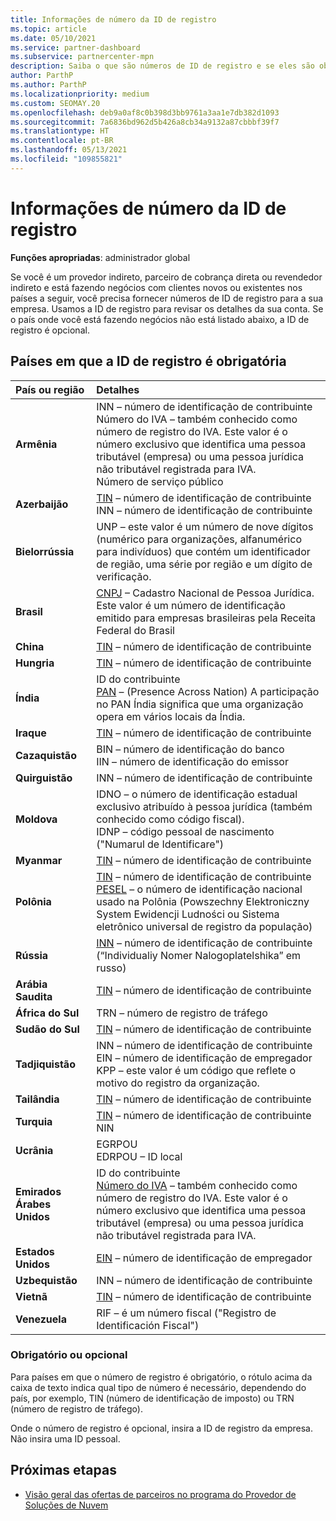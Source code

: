 ```yaml
---
title: Informações de número da ID de registro
ms.topic: article
ms.date: 05/10/2021
ms.service: partner-dashboard
ms.subservice: partnercenter-mpn
description: Saiba o que são números de ID de registro e se eles são obrigatórios para o seu país.
author: ParthP
ms.author: ParthP
ms.localizationpriority: medium
ms.custom: SEOMAY.20
ms.openlocfilehash: deb9a0af8c0b398d3bb9761a3aa1e7db382d1093
ms.sourcegitcommit: 7a6836bd962d5b426a8cb34a9132a87cbbbf39f7
ms.translationtype: HT
ms.contentlocale: pt-BR
ms.lasthandoff: 05/13/2021
ms.locfileid: "109855821"
---
```

# <a name="registration-id-number-information"></a>Informações de número da ID de registro

**Funções apropriadas**: administrador global
 
Se você é um provedor indireto, parceiro de cobrança direta ou revendedor indireto e está fazendo negócios com clientes novos ou existentes nos países a seguir, você precisa fornecer números de ID de registro para a sua empresa. Usamos a ID de registro para revisar os detalhes da sua conta. Se o país onde você está fazendo negócios não está listado abaixo, a ID de registro é opcional.

## <a name="countries-where-registration-id-is-required"></a>Países em que a ID de registro é obrigatória

| **País ou região** | **Detalhes** |
|:--|:--|
| **Armênia** | INN – número de identificação de contribuinte<br>Número do IVA – também conhecido como número de registro do IVA. Este valor é o número exclusivo que identifica uma pessoa tributável (empresa) ou uma pessoa jurídica não tributável registrada para IVA.<br>Número de serviço público |
| **Azerbaijão**  | [TIN](http://www.oecd.org/tax/automatic-exchange/crs-implementation-and-assistance/tax-identification-numbers/Azerbaijan-TIN.pdf) – número de identificação de contribuinte<br>INN – número de identificação de contribuinte |
| **Bielorrússia**  | UNP – este valor é um número de nove dígitos (numérico para organizações, alfanumérico para indivíduos) que contém um identificador de região, uma série por região e um dígito de verificação. |
|**Brasil** | [CNPJ](http://www.oecd.org/tax/automatic-exchange/crs-implementation-and-assistance/tax-identification-numbers/Brazil-TIN.pdf) – Cadastro Nacional de Pessoa Jurídica. Este valor é um número de identificação emitido para empresas brasileiras pela Receita Federal do Brasil  |
| **China** | [TIN](http://www.oecd.org/tax/automatic-exchange/crs-implementation-and-assistance/tax-identification-numbers/China-TIN.pdf) – número de identificação de contribuinte |
| **Hungria**  | [TIN](http://www.oecd.org/tax/automatic-exchange/crs-implementation-and-assistance/tax-identification-numbers/Hungary-TIN.pdf) – número de identificação de contribuinte |
| **Índia** | ID do contribuinte<br>[PAN](http://www.oecd.org/tax/automatic-exchange/crs-implementation-and-assistance/tax-identification-numbers/India-TIN.pdf) – (Presence Across Nation) A participação no PAN Índia significa que uma organização opera em vários locais da Índia. |
| **Iraque** | [TIN](http://www.oecd.org/tax/automatic-exchange/crs-implementation-and-assistance/tax-identification-numbers/) – número de identificação de contribuinte |
| **Cazaquistão**  | BIN – número de identificação do banco<br>IIN – número de identificação do emissor |
| **Quirguistão**  | INN – número de identificação de contribuinte |
| **Moldova**  | IDNO – o número de identificação estadual exclusivo atribuído à pessoa jurídica (também conhecido como código fiscal).<br>IDNP – código pessoal de nascimento ("Numarul de Identificare") |
| **Myanmar** | [TIN](http://www.oecd.org/tax/automatic-exchange/crs-implementation-and-assistance/tax-identification-numbers/) – número de identificação de contribuinte |
| **Polônia**  | [TIN](http://www.oecd.org/tax/automatic-exchange/crs-implementation-and-assistance/tax-identification-numbers/Poland-TIN.pdf) – número de identificação de contribuinte<br>[PESEL](http://www.oecd.org/tax/automatic-exchange/crs-implementation-and-assistance/tax-identification-numbers/Poland-TIN.pdf) – o número de identificação nacional usado na Polônia (Powszechny Elektroniczny System Ewidencji Ludności ou Sistema eletrônico universal de registro da população) |
| **Rússia**  | [INN](http://www.oecd.org/tax/automatic-exchange/crs-implementation-and-assistance/tax-identification-numbers/Russia-TIN.pdf) – número de identificação de contribuinte (“Individualiy Nomer Nalogoplatelshika” em russo) | 
| **Arábia Saudita** | [TIN](http://www.oecd.org/tax/automatic-exchange/crs-implementation-and-assistance/tax-identification-numbers/Saudi-Arabia-TIN.pdf) – número de identificação de contribuinte |
| **África do Sul** | TRN – número de registro de tráfego |
| **Sudão do Sul** | [TIN](http://www.oecd.org/tax/automatic-exchange/crs-implementation-and-assistance/tax-identification-numbers/) – número de identificação de contribuinte |
| **Tadjiquistão**  | INN – número de identificação de contribuinte<br>EIN – número de identificação de empregador<br>KPP – este valor é um código que reflete o motivo do registro da organização. |
| **Tailândia** | [TIN](http://www.oecd.org/tax/automatic-exchange/crs-implementation-and-assistance/tax-identification-numbers/) – número de identificação de contribuinte |
| **Turquia** | [TIN](http://www.oecd.org/tax/automatic-exchange/crs-implementation-and-assistance/tax-identification-numbers/Turkey-TIN.pdf) – número de identificação de contribuinte<br>NIN |
| **Ucrânia**  | EGRPOU<br>EDRPOU – ID local |
| **Emirados Árabes Unidos** | ID do contribuinte<br>[Número do IVA](http://www.oecd.org/tax/automatic-exchange/crs-implementation-and-assistance/tax-identification-numbers/UAE-TIN.pdf) – também conhecido como número de registro do IVA. Este valor é o número exclusivo que identifica uma pessoa tributável (empresa) ou uma pessoa jurídica não tributável registrada para IVA. |
| **Estados Unidos** | [EIN](https://irs.ein-forms-gov.com/?keyword=employer%20identification%20number&source=Google&network=o&device=c&devicemodel=&mobile=&adposition%5d&targetid=kwd-81501461534755:loc-190&msclkid=458d3159f6051392f5286e8e75ed79ce) – número de identificação de empregador |
| **Uzbequistão**  | INN – número de identificação de contribuinte |
| **Vietnã** | [TIN](http://www.oecd.org/tax/automatic-exchange/crs-implementation-and-assistance/tax-identification-numbers/) – número de identificação de contribuinte |
| **Venezuela** | RIF – é um número fiscal ("Registro de Identificación Fiscal") |  

### <a name="mandatory-or-optional"></a>Obrigatório ou opcional
 
Para países em que o número de registro é obrigatório, o rótulo acima da caixa de texto indica qual tipo de número é necessário, dependendo do país, por exemplo, TIN (número de identificação de imposto) ou TRN (número de registro de tráfego).

Onde o número de registro é opcional, insira a ID de registro da empresa. Não insira uma ID pessoal.

## <a name="next-steps"></a>Próximas etapas

- [Visão geral das ofertas de parceiros no programa do Provedor de Soluções de Nuvem](csp-offers.md)
